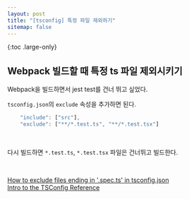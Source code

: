 ```yaml
---
layout: post
title: "[tsconfig] 특정 파일 제외하기"
sitemap: false
---
```


{:toc .large-only}

## Webpack 빌드할 때 특정 ts 파일 제외시키기

Webpack을 빌드하면서 jest test를 건너 뛰고 싶었다.

`tsconfig.json`의 `exclude` 속성을 추가하면 된다.

```js
    "include": ["src"],
    "exclude": ["**/*.test.ts", "**/*.test.tsx"]
```

<br/>

다시 빌드하면 `*.test.ts`, `*.test.tsx` 파일은 건너뛰고 빌드한다.

<br/>

[How to exclude files ending in '.spec.ts' in tsconfig.json](https://stackoverflow.com/questions/48449107/how-to-exclude-files-ending-in-spec-ts-in-tsconfig-json)<br/>
[Intro to the TSConfig Reference](https://www.typescriptlang.org/tsconfig#include)
